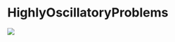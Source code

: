 # HighlyOscillatoryProblems

[![](https://img.shields.io/badge/docs-dev-blue.svg)](https://ua.gitlabpages.inria.fr/HighlyOscillatoryProblems.jl)


